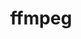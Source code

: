---
title: "ffmpeg"
layout: cache
categories: [package, develop-2023-06-25]
meta: {"versions": ["5.1.2"], "compilers": ["gcc@=11.3.0"], "oss": ["ubuntu22.04"], "platforms": ["linux"], "targets": ["x86_64_v3"], "stacks": ["ml-linux-x86_64-cpu", "ml-linux-x86_64-cuda", "root"], "num_specs": 1, "num_specs_by_stack": {"ml-linux-x86_64-cuda": 1, "ml-linux-x86_64-cpu": 1, "root": 1}}
spec_details: [{"hash": "u5nlrb3nvs2fzooju4ekzzoyvklbvs3b", "compiler": "gcc@=11.3.0", "versions": ["5.1.2"], "os": "ubuntu22.04", "platform": "linux", "target": "x86_64_v3", "variants": ["~X", "build_system=autotools", "+bzlib", "~drawtext", "+gpl", "~libaom", "~libmp3lame", "~libopenjpeg", "~libopus", "~libsnappy", "~libspeex", "~libssh", "~libvorbis", "~libvpx", "~libwebp", "~libx264", "~libxml2", "~libzmq", "~lzma", "~nonfree", "~openssl", "~sdl2", "+shared", "+version3"], "stacks": ["ml-linux-x86_64-cuda", "ml-linux-x86_64-cpu", "root"], "size": "-", "tarball": "https://binaries.spack.io/develop-2023-06-25/build_cache/linux-ubuntu22.04-x86_64_v3/gcc-11.3.0/ffmpeg-5.1.2/linux-ubuntu22.04-x86_64_v3-gcc-11.3.0-ffmpeg-5.1.2-u5nlrb3nvs2fzooju4ekzzoyvklbvs3b.spack"}]
---